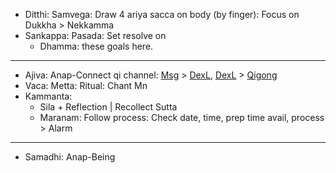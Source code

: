 + Ditthi: Samvega: Draw 4 ariya sacca on body (by finger): Focus on Dukkha > Nekkamma
+ Sankappa: Pasada: Set resolve on 
  + Dhamma: these goals here.
---
+ Ajiva: Anap-Connect qi channel: [Msg](https://github.com/ThanhNguyen24590/Body/blob/main/00.Exc_Msg.md) > [DexL](https://github.com/ThanhNguyen24590/Body/blob/main/1.1.Exc_DexL.md), [DexL](https://github.com/ThanhNguyen24590/Body/blob/main/1.2.Exc_Dex.md) > [Qigong](https://github.com/ThanhNguyen24590/Body/blob/main/2.1.Exc_Qi_5-Animalls.md)
+ Vaca: Metta: Ritual: Chant Mn
+ Kammanta:
  + Sila + Reflection | Recollect Sutta
  + Maranam: Follow process: Check date, time, prep time avail, process > Alarm
---
+ Samadhi: Anap-Being
